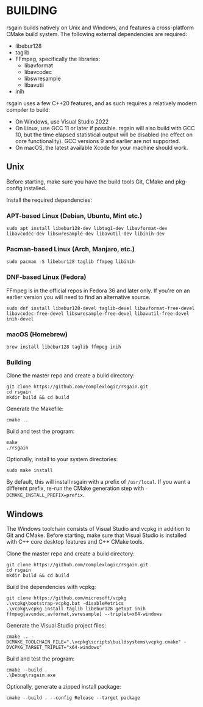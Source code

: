 # BUILDING
rsgain builds natively on Unix and Windows, and features a cross-platform CMake build system. The following external dependencies are required:
- libebur128
- taglib
- FFmpeg, specifically the libraries:
	+ libavformat
	+ libavcodec
	+ libswresample
	+ libavutil
- inih

rsgain uses a few C++20 features, and as such requires a relatively modern compiler to build:
- On Windows, use Visual Studio 2022
- On Linux, use GCC 11 or later if possible. rsgain will also build with GCC 10, but the time elapsed statistical output will be disabled (no effect on core functionality). GCC versions 9 and earlier are not supported.
- On macOS, the latest available Xcode for your machine should work.

## Unix
Before starting, make sure you have the build tools Git, CMake and pkg-config installed.

Install the required dependencies:

### APT-based Linux (Debian, Ubuntu, Mint etc.)
```
sudo apt install libebur128-dev libtag1-dev libavformat-dev libavcodec-dev libswresample-dev libavutil-dev libinih-dev
```
### Pacman-based Linux (Arch, Manjaro, etc.)
```
sudo pacman -S libebur128 taglib ffmpeg libinih
```
### DNF-based Linux (Fedora)
FFmpeg is in the official repos in Fedora 36 and later only. If you're on an earlier version you will need to find an alternative source.
```
sudo dnf install libebur128-devel taglib-devel libavformat-free-devel libavcodec-free-devel libswresample-free-devel libavutil-free-devel inih-devel
```
### macOS (Homebrew)
```
brew install libebur128 taglib ffmpeg inih
```

### Building
Clone the master repo and create a build directory:
```
git clone https://github.com/complexlogic/rsgain.git
cd rsgain
mkdir build && cd build
```
Generate the Makefile:
```
cmake ..
```
Build and test the program:
```
make
./rsgain
```
Optionally, install to your system directories:
```
sudo make install
```
By default, this will install rsgain with a prefix of `/usr/local`. If you want a different prefix, re-run the CMake generation step with `-DCMAKE_INSTALL_PREFIX=prefix`.

## Windows
The Windows toolchain consists of Visual Studio and vcpkg in addition to Git  and CMake. Before starting, make sure that Visual Studio is installed with C++ core desktop features and C++ CMake tools.

Clone the master repo and create a build directory:
```
git clone https://github.com/complexlogic/rsgain.git
cd rsgain
mkdir build && cd build
```
Build the dependencies with vcpkg:
```
git clone https://github.com/microsoft/vcpkg
.\vcpkg\bootstrap-vcpkg.bat -disableMetrics
.\vcpkg\vcpkg install taglib libebur128 getopt inih ffmpeg[avcodec,avformat,swresample] --triplet=x64-windows
```
Generate the Visual Studio project files:
```
cmake .. -DCMAKE_TOOLCHAIN_FILE=".\vcpkg\scripts\buildsystems\vcpkg.cmake" -DVCPKG_TARGET_TRIPLET="x64-windows"
```
Build and test the program:
```
cmake --build .
.\Debug\rsgain.exe
```
Optionally, generate a zipped install package:
```
cmake --build . --config Release --target package
```